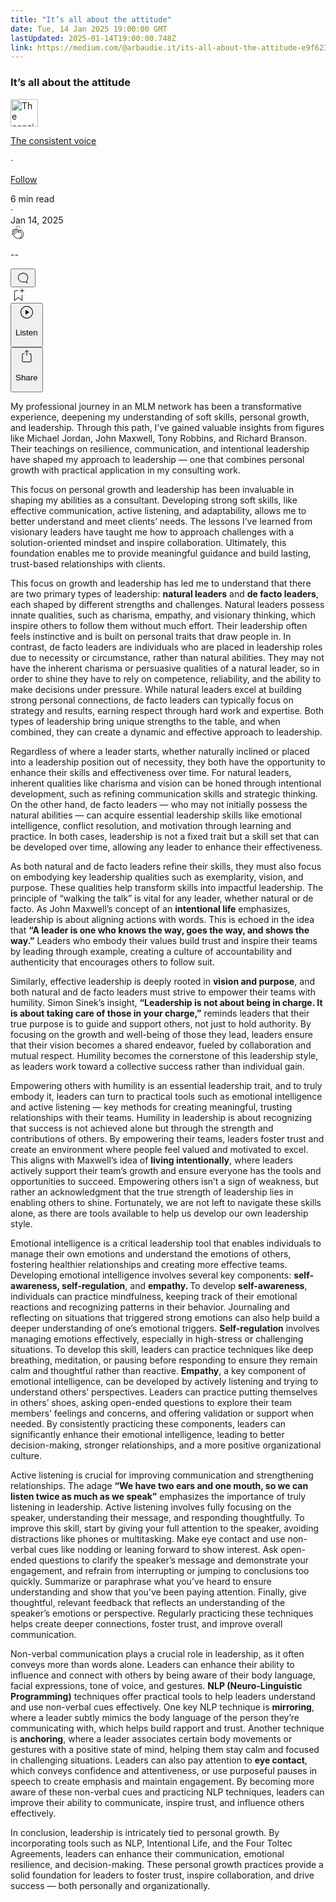 ```yaml
---
title: "It’s all about the attitude"
date: Tue, 14 Jan 2025 19:00:00 GMT
lastUpdated: 2025-01-14T19:00:00.748Z
link: https://medium.com/@arbaudie.it/its-all-about-the-attitude-e9f623d2d6fb?source=rss-c779d007e7fe------2
---
```


<article><div class="l"><div class="l"><span class="l"></span><section><div><div class="gr hh hi hj hk hl"></div><div class="hm hn ho hp hq"><div class="ab dd"><div class="dk bh gy gz ha hb"><div><h1 class="pw-post-title hr hs ht bf hu hv hw hx hy hz ia ib ic id ie if ig ih ii ij ik il im in io ip iq ir is it bk" data-testid="storyTitle" id="011a">It’s all about the attitude</h1><div><div class="speechify-ignore ab dq"><div class="speechify-ignore bh l"><div class="iu iv iw ix iy ab"><div><div class="ab iz"><div><div aria-hidden="false" class="bm"><a href="/@arbaudie.it?source=post_page---byline--e9f623d2d6fb---------------------------------------" rel="noopener follow"><div class="l ja jb by jc jd"><div class="l gj"><img alt="The consistent voice" class="l gd by ee ef dy" data-testid="authorPhoto" height="44" loading="lazy" src="https://miro.medium.com/v2/da:true/resize:fill:88:88/0*7vBG_L_kSIeOh095" width="44"/><div class="je by l ee ef gr n jf gs"></div></div></div></a></div></div></div></div><div class="bn bh l"><div class="ab"><div style="flex:1"><span class="bf b bg z bk"><div class="jg ab q"><div class="ab q jh"><div class="ab q"><div><div aria-hidden="false" class="bm"><p class="bf b ji jj bk"><a class="ag ah ai aj ak al am an ao ap aq ar as jk" data-testid="authorName" href="/@arbaudie.it?source=post_page---byline--e9f623d2d6fb---------------------------------------" rel="noopener follow">The consistent voice</a></p></div></div></div><span aria-hidden="true" class="jl jm"><span class="bf b bg z bk">·</span></span><p class="bf b ji jj bk"><span><a class="ag ah ai aj ak al am an ao ap aq ar as jn" href="/m/signin?actionUrl=https%3A%2F%2Fmedium.com%2F_%2Fsubscribe%2Fuser%2Fc779d007e7fe&amp;operation=register&amp;redirect=https%3A%2F%2Fmedium.com%2F%40arbaudie.it%2Fits-all-about-the-attitude-e9f623d2d6fb&amp;user=The+consistent+voice&amp;userId=c779d007e7fe&amp;source=post_page-c779d007e7fe--byline--e9f623d2d6fb---------------------post_header------------------" rel="noopener follow">Follow</a></span></p></div></div></span></div></div><div class="l ce"><span class="bf b bg z cl"><div class="ab dp jo jp jq"><span class="bf b bg z cl"><div class="ab ae"><span data-testid="storyReadTime">6 min read</span><div aria-hidden="true" class="jr js l"><span aria-hidden="true" class="l"><span class="bf b bg z cl">·</span></span></div><span data-testid="storyPublishDate">Jan 14, 2025</span></div></span></div></span></div></div></div><div class="ab dq jt ju jv jw jx jy jz ka kb kc kd ke kf kg kh ki"><div class="h k w gg gh q"><div class="ky l"><div class="ab q kz la"><div class="pw-multi-vote-icon gj lb lc ld le"><span><a class="ag ah ai aj ak al am an ao ap aq ar as at au" data-testid="headerClapButton" href="/m/signin?actionUrl=https%3A%2F%2Fmedium.com%2F_%2Fvote%2Fp%2Fe9f623d2d6fb&amp;operation=register&amp;redirect=https%3A%2F%2Fmedium.com%2F%40arbaudie.it%2Fits-all-about-the-attitude-e9f623d2d6fb&amp;user=The+consistent+voice&amp;userId=c779d007e7fe&amp;source=---header_actions--e9f623d2d6fb---------------------clap_footer------------------" rel="noopener follow"><div><div aria-hidden="false" class="bm"><div class="lf ap lg lh li lj an lk ll lm le"><svg aria-label="clap" height="24" viewbox="0 0 24 24" width="24" xmlns="http://www.w3.org/2000/svg"><path clip-rule="evenodd" d="M11.37.828 12 3.282l.63-2.454zM13.916 3.953l1.523-2.112-1.184-.39zM8.589 1.84l1.522 2.112-.337-2.501zM18.523 18.92c-.86.86-1.75 1.246-2.62 1.33a6 6 0 0 0 .407-.372c2.388-2.389 2.86-4.951 1.399-7.623l-.912-1.603-.79-1.672c-.26-.56-.194-.98.203-1.288a.7.7 0 0 1 .546-.132c.283.046.546.231.728.5l2.363 4.157c.976 1.624 1.141 4.237-1.324 6.702m-10.999-.438L3.37 14.328a.828.828 0 0 1 .585-1.408.83.83 0 0 1 .585.242l2.158 2.157a.365.365 0 0 0 .516-.516l-2.157-2.158-1.449-1.449a.826.826 0 0 1 1.167-1.17l3.438 3.44a.363.363 0 0 0 .516 0 .364.364 0 0 0 0-.516L5.293 9.513l-.97-.97a.826.826 0 0 1 0-1.166.84.84 0 0 1 1.167 0l.97.968 3.437 3.436a.36.36 0 0 0 .517 0 .366.366 0 0 0 0-.516L6.977 7.83a.82.82 0 0 1-.241-.584.82.82 0 0 1 .824-.826c.219 0 .43.087.584.242l5.787 5.787a.366.366 0 0 0 .587-.415l-1.117-2.363c-.26-.56-.194-.98.204-1.289a.7.7 0 0 1 .546-.132c.283.046.545.232.727.501l2.193 3.86c1.302 2.38.883 4.59-1.277 6.75-1.156 1.156-2.602 1.627-4.19 1.367-1.418-.236-2.866-1.033-4.079-2.246M10.75 5.971l2.12 2.12c-.41.502-.465 1.17-.128 1.89l.22.465-3.523-3.523a.8.8 0 0 1-.097-.368c0-.22.086-.428.241-.584a.847.847 0 0 1 1.167 0m7.355 1.705c-.31-.461-.746-.758-1.23-.837a1.44 1.44 0 0 0-1.11.275c-.312.24-.505.543-.59.881a1.74 1.74 0 0 0-.906-.465 1.47 1.47 0 0 0-.82.106l-2.182-2.182a1.56 1.56 0 0 0-2.2 0 1.54 1.54 0 0 0-.396.701 1.56 1.56 0 0 0-2.21-.01 1.55 1.55 0 0 0-.416.753c-.624-.624-1.649-.624-2.237-.037a1.557 1.557 0 0 0 0 2.2c-.239.1-.501.238-.715.453a1.56 1.56 0 0 0 0 2.2l.516.515a1.556 1.556 0 0 0-.753 2.615L7.01 19c1.32 1.319 2.909 2.189 4.475 2.449q.482.08.971.08c.85 0 1.653-.198 2.393-.579.231.033.46.054.686.054 1.266 0 2.457-.52 3.505-1.567 2.763-2.763 2.552-5.734 1.439-7.586z" fill-rule="evenodd"></path></svg></div></div></div></a></span></div><div class="pw-multi-vote-count l ln lo lp lq lr ls lt"><p class="bf b ew z cl"><span class="lu">--</span></p></div></div></div><div><div aria-hidden="false" class="bm"><button aria-label="responses" class="ap lf lv lw ab q gk lx ly"><svg class="lz" height="24" viewbox="0 0 24 24" width="24" xmlns="http://www.w3.org/2000/svg"><path d="M18.006 16.803c1.533-1.456 2.234-3.325 2.234-5.321C20.24 7.357 16.709 4 12.191 4S4 7.357 4 11.482c0 4.126 3.674 7.482 8.191 7.482.817 0 1.622-.111 2.393-.327.231.2.48.391.744.559 1.06.693 2.203 1.044 3.399 1.044.224-.008.4-.112.486-.287a.49.49 0 0 0-.042-.518c-.495-.67-.845-1.364-1.04-2.057a4 4 0 0 1-.125-.598zm-3.122 1.055-.067-.223-.315.096a8 8 0 0 1-2.311.338c-4.023 0-7.292-2.955-7.292-6.587 0-3.633 3.269-6.588 7.292-6.588 4.014 0 7.112 2.958 7.112 6.593 0 1.794-.608 3.469-2.027 4.72l-.195.168v.255c0 .056 0 .151.016.295.025.231.081.478.154.733.154.558.398 1.117.722 1.659a5.3 5.3 0 0 1-2.165-.845c-.276-.176-.714-.383-.941-.59z"></path></svg></button></div></div></div><div class="ab q kj kk kl km kn ko kp kq kr ks kt ku kv kw kx"><div class="ma k j i d"></div><div class="h k"><div><div aria-hidden="false" class="bm"><span><a class="ag ah ai aj ak al am an ao ap aq ar as at au" data-testid="headerBookmarkButton" href="/m/signin?actionUrl=https%3A%2F%2Fmedium.com%2F_%2Fbookmark%2Fp%2Fe9f623d2d6fb&amp;operation=register&amp;redirect=https%3A%2F%2Fmedium.com%2F%40arbaudie.it%2Fits-all-about-the-attitude-e9f623d2d6fb&amp;source=---header_actions--e9f623d2d6fb---------------------bookmark_footer------------------" rel="noopener follow"><svg aria-label="Add to list bookmark button" class="cl mb" fill="none" height="25" viewbox="0 0 25 25" width="25" xmlns="http://www.w3.org/2000/svg"><path d="M18 2.5a.5.5 0 0 1 1 0V5h2.5a.5.5 0 0 1 0 1H19v2.5a.5.5 0 1 1-1 0V6h-2.5a.5.5 0 0 1 0-1H18zM7 7a1 1 0 0 1 1-1h3.5a.5.5 0 0 0 0-1H8a2 2 0 0 0-2 2v14a.5.5 0 0 0 .805.396L12.5 17l5.695 4.396A.5.5 0 0 0 19 21v-8.5a.5.5 0 0 0-1 0v7.485l-5.195-4.012a.5.5 0 0 0-.61 0L7 19.985z" fill="currentColor"></path></svg></a></span></div></div></div><div class="gd mc dp"><div class="l ae"><div class="ab dd"><div class="md me mf mg mh mi dk bh"><div class="ab"><div aria-hidden="false" class="bm"><div><div aria-hidden="false" class="bm"><button aria-label="Listen" class="ag gk ai aj ak al am mj ao ap aq fx mk ml ly mm mn mo mp mq s mr ms mt mu mv mw mx u my mz na" data-testid="audioPlayButton"><svg fill="none" height="24" viewbox="0 0 24 24" width="24" xmlns="http://www.w3.org/2000/svg"><path clip-rule="evenodd" d="M3 12a9 9 0 1 1 18 0 9 9 0 0 1-18 0m9-10C6.477 2 2 6.477 2 12s4.477 10 10 10 10-4.477 10-10S17.523 2 12 2m3.376 10.416-4.599 3.066a.5.5 0 0 1-.777-.416V8.934a.5.5 0 0 1 .777-.416l4.599 3.066a.5.5 0 0 1 0 .832" fill="currentColor" fill-rule="evenodd"></path></svg><div class="j i d"><p class="bf b bg z cl">Listen</p></div></button></div></div></div></div></div></div></div></div><div aria-describedby="postFooterSocialMenu" aria-hidden="false" aria-labelledby="postFooterSocialMenu" class="bm"><div><div aria-hidden="false" class="bm"><button aria-controls="postFooterSocialMenu" aria-expanded="false" aria-label="Share Post" class="ag gk ai aj ak al am mj ao ap aq fx mk ml ly mm mn mo mp mq s mr ms mt mu mv mw mx u my mz na" data-testid="headerSocialShareButton"><svg fill="none" height="24" viewbox="0 0 24 24" width="24" xmlns="http://www.w3.org/2000/svg"><path clip-rule="evenodd" d="M15.218 4.931a.4.4 0 0 1-.118.132l.012.006a.45.45 0 0 1-.292.074.5.5 0 0 1-.3-.13l-2.02-2.02v7.07c0 .28-.23.5-.5.5s-.5-.22-.5-.5v-7.04l-2 2a.45.45 0 0 1-.57.04h-.02a.4.4 0 0 1-.16-.3.4.4 0 0 1 .1-.32l2.8-2.8a.5.5 0 0 1 .7 0l2.8 2.79a.42.42 0 0 1 .068.498m-.106.138.008.004v-.01zM16 7.063h1.5a2 2 0 0 1 2 2v10a2 2 0 0 1-2 2h-11c-1.1 0-2-.9-2-2v-10a2 2 0 0 1 2-2H8a.5.5 0 0 1 .35.15.5.5 0 0 1 .15.35.5.5 0 0 1-.15.35.5.5 0 0 1-.35.15H6.4c-.5 0-.9.4-.9.9v10.2a.9.9 0 0 0 .9.9h11.2c.5 0 .9-.4.9-.9v-10.2c0-.5-.4-.9-.9-.9H16a.5.5 0 0 1 0-1" fill="currentColor" fill-rule="evenodd"></path></svg><div class="j i d"><p class="bf b bg z cl">Share</p></div></button></div></div></div></div></div></div></div></div></div><p class="pw-post-body-paragraph nb nc ht nd b ne nf ng nh ni nj nk nl nm nn no np nq nr ns nt nu nv nw nx ny hm bk" id="6c87">My professional journey in an MLM network has been a transformative experience, deepening my understanding of soft skills, personal growth, and leadership. Through this path, I’ve gained valuable insights from figures like Michael Jordan, John Maxwell, Tony Robbins, and Richard Branson. Their teachings on resilience, communication, and intentional leadership have shaped my approach to leadership — one that combines personal growth with practical application in my consulting work.</p><p class="pw-post-body-paragraph nb nc ht nd b ne nf ng nh ni nj nk nl nm nn no np nq nr ns nt nu nv nw nx ny hm bk" id="7aec">This focus on personal growth and leadership has been invaluable in shaping my abilities as a consultant. Developing strong soft skills, like effective communication, active listening, and adaptability, allows me to better understand and meet clients’ needs. The lessons I’ve learned from visionary leaders have taught me how to approach challenges with a solution-oriented mindset and inspire collaboration. Ultimately, this foundation enables me to provide meaningful guidance and build lasting, trust-based relationships with clients.</p><p class="pw-post-body-paragraph nb nc ht nd b ne nf ng nh ni nj nk nl nm nn no np nq nr ns nt nu nv nw nx ny hm bk" id="5b83">This focus on growth and leadership has led me to understand that there are two primary types of leadership: <strong class="nd hu">natural leaders</strong> and <strong class="nd hu">de facto leaders</strong>, each shaped by different strengths and challenges. Natural leaders possess innate qualities, such as charisma, empathy, and visionary thinking, which inspire others to follow them without much effort. Their leadership often feels instinctive and is built on personal traits that draw people in. In contrast, de facto leaders are individuals who are placed in leadership roles due to necessity or circumstance, rather than natural abilities. They may not have the inherent charisma or persuasive qualities of a natural leader, so in order to shine they have to rely on competence, reliability, and the ability to make decisions under pressure. While natural leaders excel at building strong personal connections, de facto leaders can typically focus on strategy and results, earning respect through hard work and expertise. Both types of leadership bring unique strengths to the table, and when combined, they can create a dynamic and effective approach to leadership.</p><p class="pw-post-body-paragraph nb nc ht nd b ne nf ng nh ni nj nk nl nm nn no np nq nr ns nt nu nv nw nx ny hm bk" id="2485">Regardless of where a leader starts, whether naturally inclined or placed into a leadership position out of necessity, they both have the opportunity to enhance their skills and effectiveness over time. For natural leaders, inherent qualities like charisma and vision can be honed through intentional development, such as refining communication skills and strategic thinking. On the other hand, de facto leaders — who may not initially possess the natural abilities — can acquire essential leadership skills like emotional intelligence, conflict resolution, and motivation through learning and practice. In both cases, leadership is not a fixed trait but a skill set that can be developed over time, allowing any leader to enhance their effectiveness.</p><p class="pw-post-body-paragraph nb nc ht nd b ne nf ng nh ni nj nk nl nm nn no np nq nr ns nt nu nv nw nx ny hm bk" id="7431">As both natural and de facto leaders refine their skills, they must also focus on embodying key leadership qualities such as exemplarity, vision, and purpose. These qualities help transform skills into impactful leadership. The principle of “walking the talk” is vital for any leader, whether natural or de facto. As John Maxwell’s concept of an <strong class="nd hu">intentional life</strong> emphasizes, leadership is about aligning actions with words. This is echoed in the idea that <strong class="nd hu">“A leader is one who knows the way, goes the way, and shows the way.”</strong> Leaders who embody their values build trust and inspire their teams by leading through example, creating a culture of accountability and authenticity that encourages others to follow suit.</p><p class="pw-post-body-paragraph nb nc ht nd b ne nf ng nh ni nj nk nl nm nn no np nq nr ns nt nu nv nw nx ny hm bk" id="441b">Similarly, effective leadership is deeply rooted in <strong class="nd hu">vision and purpose</strong>, and both natural and de facto leaders must strive to empower their teams with humility. Simon Sinek’s insight, <strong class="nd hu">“Leadership is not about being in charge. It is about taking care of those in your charge,”</strong> reminds leaders that their true purpose is to guide and support others, not just to hold authority. By focusing on the growth and well-being of those they lead, leaders ensure that their vision becomes a shared endeavor, fueled by collaboration and mutual respect. Humility becomes the cornerstone of this leadership style, as leaders work toward a collective success rather than individual gain.</p><p class="pw-post-body-paragraph nb nc ht nd b ne nf ng nh ni nj nk nl nm nn no np nq nr ns nt nu nv nw nx ny hm bk" id="dff9">Empowering others with humility is an essential leadership trait, and to truly embody it, leaders can turn to practical tools such as emotional intelligence and active listening — key methods for creating meaningful, trusting relationships with their teams. Humility in leadership is about recognizing that success is not achieved alone but through the strength and contributions of others. By empowering their teams, leaders foster trust and create an environment where people feel valued and motivated to excel. This aligns with Maxwell’s idea of <strong class="nd hu">living intentionally</strong>, where leaders actively support their team’s growth and ensure everyone has the tools and opportunities to succeed. Empowering others isn’t a sign of weakness, but rather an acknowledgment that the true strength of leadership lies in enabling others to shine. Fortunately, we are not left to navigate these skills alone, as there are tools available to help us develop our own leadership style.</p><p class="pw-post-body-paragraph nb nc ht nd b ne nf ng nh ni nj nk nl nm nn no np nq nr ns nt nu nv nw nx ny hm bk" id="e7d2">Emotional intelligence is a critical leadership tool that enables individuals to manage their own emotions and understand the emotions of others, fostering healthier relationships and creating more effective teams. Developing emotional intelligence involves several key components: <strong class="nd hu">self-awareness, self-regulation</strong>, and <strong class="nd hu">empathy. </strong>To develop <strong class="nd hu">self-awareness</strong>, individuals can practice mindfulness, keeping track of their emotional reactions and recognizing patterns in their behavior. Journaling and reflecting on situations that triggered strong emotions can also help build a deeper understanding of one’s emotional triggers. <strong class="nd hu">Self-regulation</strong> involves managing emotions effectively, especially in high-stress or challenging situations. To develop this skill, leaders can practice techniques like deep breathing, meditation, or pausing before responding to ensure they remain calm and thoughtful rather than reactive. <strong class="nd hu">Empathy</strong>, a key component of emotional intelligence, can be developed by actively listening and trying to understand others’ perspectives. Leaders can practice putting themselves in others’ shoes, asking open-ended questions to explore their team members’ feelings and concerns, and offering validation or support when needed. By consistently practicing these components, leaders can significantly enhance their emotional intelligence, leading to better decision-making, stronger relationships, and a more positive organizational culture.</p><p class="pw-post-body-paragraph nb nc ht nd b ne nf ng nh ni nj nk nl nm nn no np nq nr ns nt nu nv nw nx ny hm bk" id="274d">Active listening is crucial for improving communication and strengthening relationships. The adage <strong class="nd hu">“We have two ears and one mouth, so we can listen twice as much as we speak”</strong> emphasizes the importance of truly listening in leadership. Active listening involves fully focusing on the speaker, understanding their message, and responding thoughtfully. To improve this skill, start by giving your full attention to the speaker, avoiding distractions like phones or multitasking. Make eye contact and use non-verbal cues like nodding or leaning forward to show interest. Ask open-ended questions to clarify the speaker’s message and demonstrate your engagement, and refrain from interrupting or jumping to conclusions too quickly. Summarize or paraphrase what you’ve heard to ensure understanding and show that you’ve been paying attention. Finally, give thoughtful, relevant feedback that reflects an understanding of the speaker’s emotions or perspective. Regularly practicing these techniques helps create deeper connections, foster trust, and improve overall communication.</p><p class="pw-post-body-paragraph nb nc ht nd b ne nf ng nh ni nj nk nl nm nn no np nq nr ns nt nu nv nw nx ny hm bk" id="79a7">Non-verbal communication plays a crucial role in leadership, as it often conveys more than words alone. Leaders can enhance their ability to influence and connect with others by being aware of their body language, facial expressions, tone of voice, and gestures. <strong class="nd hu">NLP (Neuro-Linguistic Programming)</strong> techniques offer practical tools to help leaders understand and use non-verbal cues effectively. One key NLP technique is <strong class="nd hu">mirroring</strong>, where a leader subtly mimics the body language of the person they’re communicating with, which helps build rapport and trust. Another technique is <strong class="nd hu">anchoring</strong>, where a leader associates certain body movements or gestures with a positive state of mind, helping them stay calm and focused in challenging situations. Leaders can also pay attention to <strong class="nd hu">eye contact</strong>, which conveys confidence and attentiveness, or use purposeful pauses in speech to create emphasis and maintain engagement. By becoming more aware of these non-verbal cues and practicing NLP techniques, leaders can improve their ability to communicate, inspire trust, and influence others effectively.</p><p class="pw-post-body-paragraph nb nc ht nd b ne nf ng nh ni nj nk nl nm nn no np nq nr ns nt nu nv nw nx ny hm bk" id="fc47">In conclusion, leadership is intricately tied to personal growth. By incorporating tools such as NLP, Intentional Life, and the Four Toltec Agreements, leaders can enhance their communication, emotional resilience, and decision-making. These personal growth practices provide a solid foundation for leaders to foster trust, inspire collaboration, and drive success — both personally and organizationally.</p></div></div></div></div></section></div></div></article>
